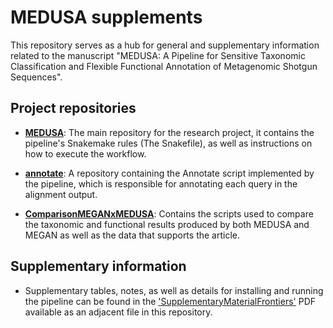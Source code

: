 # MEDUSA supplements

This repository serves as a hub for general and supplementary information related to the manuscript
"MEDUSA: A Pipeline for Sensitive Taxonomic Classification and Flexible Functional Annotation of Metagenomic Shotgun Sequences".

## Project repositories

- [**MEDUSA**](https://github.com/dalmolingroup/MEDUSA):
  The main repository for the research project,
  it contains the pipeline's Snakemake rules (The Snakefile),
  as well as instructions on how to execute the workflow.

- [**annotate**](https://github.com/dalmolingroup/annotate):
  A repository containing the Annotate script implemented by the pipeline,
  which is responsible for annotating each query in the alignment output.

- [**ComparisonMEGANxMEDUSA**](https://github.com/dalmolingroup/ComparisonMEGANxMEDUSA):
  Contains the scripts used to compare the taxonomic and functional results produced by both MEDUSA and MEGAN as well as the data that supports the article.

## Supplementary information

- Supplementary tables, notes, as well as details for installing and running the pipeline
  can be found in the ['SupplementaryMaterialFrontiers'](./SupplementaryMaterialFrontiers.pdf) PDF available as an adjacent file in this repository.
